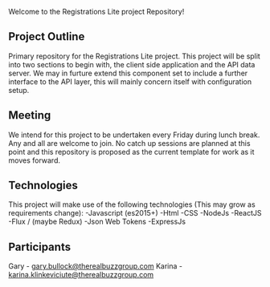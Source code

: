 Welcome to the Registrations Lite project Repository!

Project Outline
---------------
Primary repository for the Registrations Lite project. This project will be split into two sections to begin with, the client side application and the API data server. We may in furture extend this component set to include a further interface to the API layer, this will mainly concern itself with configuration setup.

Meeting
-------
We intend for this project to be undertaken every Friday during lunch break. Any and all are welcome to join. No catch up sessions are planned at this point and this repository is proposed as the current template for work as it moves forward.

Technologies
------------
This project will make use of the following technologies (This may grow as requirements change):
-Javascript (es2015+)
-Html
-CSS
-NodeJs
-ReactJS
-Flux / (maybe Redux)
-Json Web Tokens
-ExpressJs

Participants
------------
Gary - gary.bullock@therealbuzzgroup.com
Karina - karina.klinkeviciute@therealbuzzgroup.com
